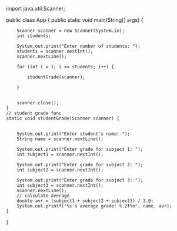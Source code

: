 import java.util.Scanner;

public class App {
    public static void main(String[] args) {

        Scanner scanner = new Scanner(System.in);
        int students;

        System.out.print("Enter number of students: ");
        students = scanner.nextInt();
        scanner.nextLine();

        for (int i = 1; i <= students; i++) {

            studentGrade(scanner);

        }
        

        scanner.close();
    }
    // student grade func
    static void studentGrade(Scanner scanner) {
        
        
        System.out.print("Enter student's name: ");
        String name = scanner.nextLine();
        
        System.out.print("Enter grade for subject 1: ");
        int subject1 = scanner.nextInt();
        
        System.out.print("Enter grade for subject 2: ");
        int subject2 = scanner.nextInt();

        System.out.print("Enter grade for subject 3: ");
        int subject3 = scanner.nextInt();
        scanner.nextLine();
        // calculate average
        double avr = (subject1 + subject2 + subject3) / 3.0;
        System.out.printf("%s's average grade: %.2f%n", name, avr);
    }
    

}
